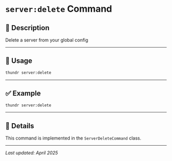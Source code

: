 # `server:delete` Command

## 📝 Description

Delete a server from your global config

---

## 🚀 Usage

```bash
thundr server:delete
```





---

## ✅ Example

```bash
thundr server:delete
```

---

## 🧠 Details

This command is implemented in the `ServerDeleteCommand` class.

---

_Last updated: April 2025_
